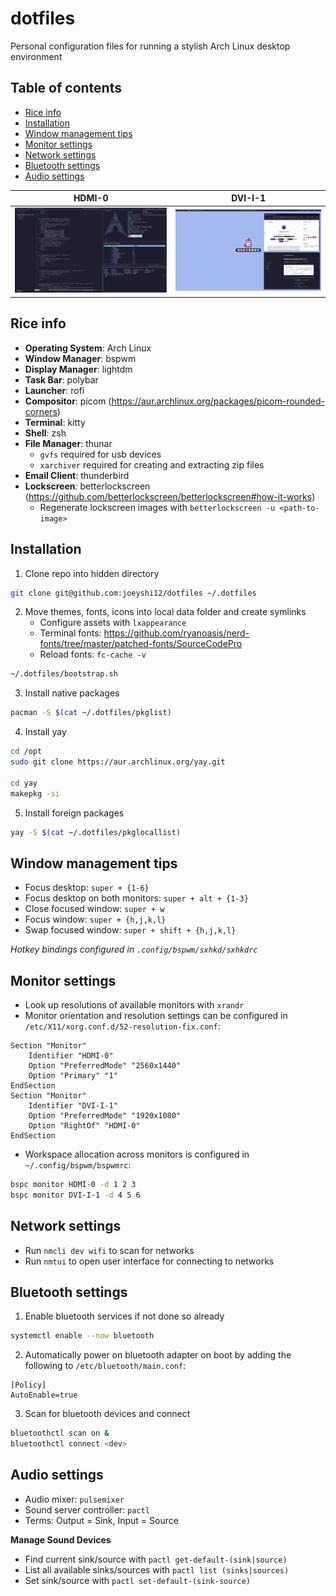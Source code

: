 # dotfiles

Personal configuration files for running a stylish Arch Linux desktop environment

## Table of contents

- [Rice info](#rice-info)
- [Installation](#installation)
- [Window management tips](#window-management-tips)
- [Monitor settings](#monitor-settings)
- [Network settings](#network-settings)
- [Bluetooth settings](#bluetooth-settings)
- [Audio settings](#audio-settings)

|HDMI-0|DVI-I-1|
|-|-|
|![snapshot_2](assets/snapshot_2.png)|![snapshot_3](assets/snapshot_3.png)|

## Rice info

- **Operating System**: Arch Linux
- **Window Manager**: bspwm
- **Display Manager**: lightdm
- **Task Bar**: polybar
- **Launcher**: rofi
- **Compositor**: picom (https://aur.archlinux.org/packages/picom-rounded-corners)
- **Terminal**: kitty
- **Shell**: zsh
- **File Manager**: thunar
    - `gvfs` required for usb devices
    - `xarchiver` required for creating and extracting zip files
- **Email Client**: thunderbird
- **Lockscreen**: betterlockscreen (https://github.com/betterlockscreen/betterlockscreen#how-it-works)
    - Regenerate lockscreen images with `betterlockscreen -u <path-to-image>`

## Installation

1. Clone repo into hidden directory
```bash
git clone git@github.com:joeyshi12/dotfiles ~/.dotfiles
```
2. Move themes, fonts, icons into local data folder and create symlinks
    - Configure assets with `lxappearance`
    - Terminal fonts: https://github.com/ryanoasis/nerd-fonts/tree/master/patched-fonts/SourceCodePro
    - Reload fonts: `fc-cache -v`
```bash
~/.dotfiles/bootstrap.sh
```
3. Install native packages
```bash
pacman -S $(cat ~/.dotfiles/pkglist)
```
4. Install yay
```bash
cd /opt
sudo git clone https://aur.archlinux.org/yay.git

cd yay
makepkg -si
```
5. Install foreign packages
```bash
yay -S $(cat ~/.dotfiles/pkglocallist)
```

## Window management tips

- Focus desktop: `super + {1-6}`
- Focus desktop on both monitors: `super + alt + {1-3}`
- Close focused window: `super + w`
- Focus window: `super + {h,j,k,l}`
- Swap focused window: `super + shift + {h,j,k,l}`

*Hotkey bindings configured in `.config/bspwm/sxhkd/sxhkdrc`*

## Monitor settings

- Look up resolutions of available monitors with `xrandr`
- Monitor orientation and resolution settings can be configured in `/etc/X11/xorg.conf.d/52-resolution-fix.conf`:
```
Section "Monitor"
    Identifier "HDMI-0"
    Option "PreferredMode" "2560x1440"
    Option "Primary" "1"
EndSection
Section "Monitor"
    Identifier "DVI-I-1"
    Option "PreferredMode" "1920x1080"
    Option "RightOf" "HDMI-0"
EndSection
```
- Workspace allocation across monitors is configured in `~/.config/bspwm/bspwmrc`:
```bash
bspc monitor HDMI-0 -d 1 2 3
bspc monitor DVI-I-1 -d 4 5 6
```

## Network settings

- Run `nmcli dev wifi` to scan for networks
- Run `nmtui` to open user interface for connecting to networks

## Bluetooth settings

1. Enable bluetooth services if not done so already
```bash
systemctl enable --now bluetooth
```
2. Automatically power on bluetooth adapter on boot by adding the following to `/etc/bluetooth/main.conf`:
```
[Policy]
AutoEnable=true
```
3. Scan for bluetooth devices and connect
```bash
bluetoothctl scan on &
bluetoothctl connect <dev>
```

## Audio settings

- Audio mixer: `pulsemixer`
- Sound server controller: `pactl`
- Terms: Output = Sink, Input = Source

**Manage Sound Devices**

- Find current sink/source with `pactl get-default-(sink|source)`
- List all available sinks/sources with `pactl list (sinks|sources)`
- Set sink/source with `pactl set-default-(sink-source)`
